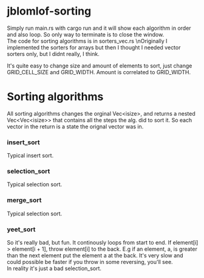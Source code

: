 # jblomlof-sorting
Simply run main.rs with cargo run and it will show each algorithm in order and also loop. So only way to terminate is to close the window.  
The code for sorting algorithms is in sorters_vec.rs 
\nOriginally I implemented the sorters for arrays but then I thought I needed vector sorters only, but I didnt really, I think. 
  
It's quite easy to change size and amount of elements to sort, just change GRID_CELL_SIZE and GRID_WIDTH. Amount is correlated to GRID_WIDTH. 

# Sorting algorithms
All sorting algorithms changes the orginal Vec\<isize\>, and returns a nested Vec\<Vec\<isize\>\> that contains all the steps the alg. did to sort it. So each vector in the return is a state the orignal vector was in.
 ### insert_sort
 Typical insert sort.
 ### selection_sort
 Typical selection sort.
 ### merge_sort
 Typical selection sort.
 ### yeet_sort
So it's really bad, but fun. It continously loops from start to end. If element[i] > element[i + 1], throw element[i] to the back. E.g if an element, a,  is greater than the next element put the element a at the back. It's very slow and could possible be faster if you throw in some reversing, you'll see.  
In reality it's just a bad selection_sort. 